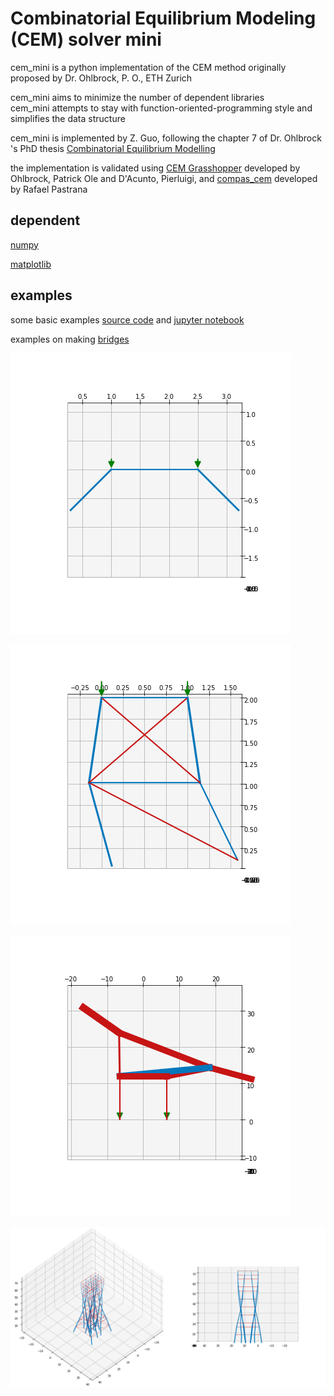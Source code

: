 # Combinatorial Equilibrium Modeling (CEM) solver mini

cem_mini is a python implementation of the CEM method originally proposed by Dr. Ohlbrock, P. O., ETH Zurich

cem_mini aims to minimize the number of dependent libraries<br>
cem_mini attempts to stay with function-oriented-programming style and simplifies the data structure

cem_mini is implemented by Z. Guo, following the chapter 7 of Dr. Ohlbrock 's PhD thesis [Combinatorial Equilibrium Modelling](https://www.research-collection.ethz.ch/handle/20.500.11850/478732)<br>

the implementation is validated using [CEM Grasshopper](https://github.com/OleOhlbrock/CEM) developed by Ohlbrock, Patrick Ole and D'Acunto, Pierluigi, and [compas_cem](https://github.com/arpastrana/compas_cem) developed by Rafael Pastrana

## dependent
[numpy](https://numpy.org/)

[matplotlib](https://matplotlib.org/)

## examples

some basic examples [source code](src/cem_mini/cem_examples.py) and [jupyter notebook](src/examples.ipynb )

examples on making [bridges](src/cem_mini/example_bridges.ipynb)

![Alt text](quick_start.png?raw=true "quick start")

![Alt text](braced_tower.png?raw=true "braced tower")

![Alt text](bridge.png?raw=true "bridge 2d")

![Alt text](random-tower.png?raw=true "random tower")
